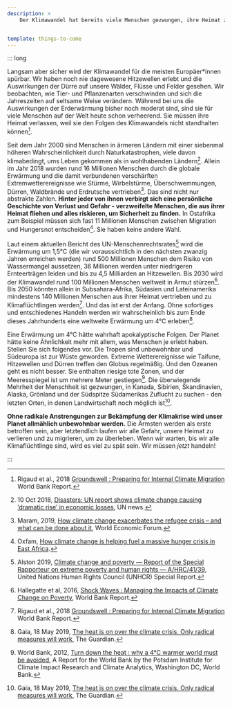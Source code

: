 ```yaml
---
description: >
    Der Klimawandel hat bereits viele Menschen gezwungen, ihre Heimat zu verlassen. Immer größere Teile des Planeten drohen durch Nahrungsmittel- und Wassermangel, steigende Meere, Waldbrände, Rauch, Hitzewellen und extreme Wetterereignisse unbewohnbar zu werden. Für jeden von uns steigt das Risiko, selbst ein Klimaflüchtling zu werde.


template: things-to-come
---
```


::: long

Langsam aber sicher wird der Klimawandel für die meisten Europäer*innen spürbar. Wir haben noch nie dagewesene Hitzewellen erlebt und die Auswirkungen der Dürre auf unsere Wälder, Flüsse und Felder gesehen. Wir beobachten, wie Tier- und Pflanzenarten verschwinden und sich die Jahreszeiten auf seltsame Weise verändern. Während bei uns die Auswirkungen der Erderwärmung bisher noch moderat sind, sind sie für viele Menschen auf der Welt heute schon verheerend. Sie müssen ihre Heimat verlassen, weil sie den Folgen des Klimawandels nicht standhalten können[^Rigaud2018].

Seit dem Jahr 2000 sind Menschen in ärmeren Ländern mit einer siebenmal höheren Wahrscheinlichkeit durch Naturkatastrophen, viele davon klimabedingt, ums Leben gekommen als in wohlhabenden Ländern[^UNnews2018]. Allein im Jahr 2018 wurden rund 16 Millionen Menschen durch die globale Erwärmung und die damit verbundenen verschärften Extremwetterereignisse wie Stürme, Wirbelstürme, Überschwemmungen, Dürren, Waldbrände und Erdrutsche vertrieben[^Maram2019]. Das sind nicht nur abstrakte Zahlen. **Hinter jeder von ihnen verbirgt sich eine persönliche Geschichte von Verlust und Gefahr - verzweifelte Menschen, die aus ihrer Heimat fliehen und alles riskieren, um Sicherheit zu finden.** In Ostafrika zum Beispiel müssen sich fast 11 Millionen Menschen zwischen Migration und Hungersnot entscheiden[^Oxfam]. Sie haben keine andere Wahl.

Laut einem aktuellen Bericht des UN-Menschenrechtsrates[^Alston2019] wird die Erwärmung um 1,5°C (die wir voraussichtlich in den nächsten zwanzig Jahren erreichen werden) rund 500 Millionen Menschen dem Risiko von Wassermangel aussetzen, 36 Millionen werden unter niedrigeren Ernteerträgen leiden und bis zu 4,5 Milliarden an Hitzewellen. Bis 2030 wird der Klimawandel rund 100 Millionen Menschen weltweit in Armut stürzen[^Hallegatte2016]. Bis 2050 könnten allein in Subsahara-Afrika, Südasien und Lateinamerika mindestens 140 Millionen Menschen aus ihrer Heimat vertrieben und zu Klimaflüchtlingen werden[^Rigaud2018]. Und das ist erst der Anfang. Ohne sofortiges und entschiedenes Handeln werden wir wahrscheinlich bis zum Ende dieses Jahrhunderts eine weltweite Erwärmung um 4°C erleben[^Gaia2019].

Eine Erwärmung um 4°C hätte wahrhaft apokalyptische Folgen. Der Planet hätte keine Ähnlichkeit mehr mit allem, was Menschen je erlebt haben. Stellen Sie sich folgendes vor. Die Tropen sind unbewohnbar und Südeuropa ist zur Wüste geworden. Extreme Wetterereignisse wie Taifune, Hitzewellen und Dürren treffen den Globus regelmäßig. Und den Ozeanen geht es nicht besser. Sie enthalten riesige tote Zonen, und der Meeresspiegel ist um mehrere Meter gestiegen[^WorldBank2012]. Die überwiegende Mehrheit der Menschheit ist gezwungen, in Kanada, Sibirien, Skandinavien, Alaska, Grönland und der Südspitze Südamerikas Zuflucht zu suchen - den letzten Orten, in denen Landwirtschaft noch möglich ist[^Gaia2019].

**Ohne radikale Anstrengungen zur Bekämpfung der Klimakrise wird unser Planet allmählich unbewohnbar werden.** Die Ärmsten werden als erste betroffen sein, aber letztendlich laufen wir alle Gefahr, unsere Heimat zu verlieren und zu migrieren, um zu überleben. Wenn wir warten, bis wir alle Klimaflüchtlinge sind, wird es viel zu spät sein. Wir müssen *jetzt* handeln!


:::


<!-- ## References -->

[^Rigaud2018]: Rigaud et al., 2018 [Groundswell : Preparing for Internal Climate Migration](http://hdl.handle.net/10986/29461) World Bank Report.

[^UNnews2018]: 10 Oct 2018, [Disasters: UN report shows climate change causing ‘dramatic rise’ in economic losses](https://news.un.org/en/story/2018/10/1022722), UN news.

[^Maram2019]: Maram, 2019, [How climate change exacerbates the refugee crisis – and what can be done about it](https://www.weforum.org/agenda/2019/06/how-climate-change-exacerbates-the-refugee-crisis-and-what-can-be-done-about-it/), World Economic Forum.

[^Oxfam]: Oxfam, [How climate change is helping fuel a massive hunger crisis in East Africa](https://oxf.am/2ERviSn).

[^Alston2019]: Alston 2019, [Climate change and poverty — Report of the Special Rapporteur on extreme poverty and human rights — A/HRC/41/39](https://www.ohchr.org/Documents/Issues/Poverty/A_HRC_41_39.pdf),  United Nations Human Rights Council (UNHCR) Special Report.

[^Hallegatte2016]: Hallegatte et al, 2016, [Shock Waves : Managing the Impacts of Climate Change on Poverty](https://openknowledge.worldbank.org/handle/10986/22787), World Bank Report.

[^Gaia2019]: Gaia, 18 May 2019, [The heat is on over the climate crisis. Only radical measures will work](https://www.theguardian.com/environment/2019/may/18/climate-crisis-heat-is-on-global-heating-four-degrees-2100-change-way-we-live), The Guardian.

[^WorldBank2012]: World Bank, 2012, [Turn down the heat : why a 4°C warmer world must be avoided](http://documents.worldbank.org/curated/en/865571468149107611/Turn-down-the-heat-why-a-4-C-warmer-world-must-be-avoided),  A Report for the World Bank by the Potsdam Institute for Climate Impact Research and Climate Analytics, Washington DC, World Bank.

